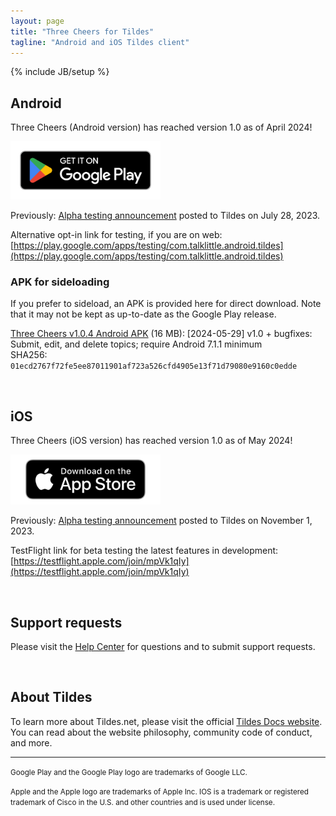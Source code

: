 ```yaml
---
layout: page
title: "Three Cheers for Tildes"
tagline: "Android and iOS Tildes client"
---
```

{% include JB/setup %}

<style>
    img[alt="Google Play Store link"] { width: 240px; }
    img[alt="App Store link"] { width: 240px; }
</style>

## Android

Three Cheers (Android version) has reached version 1.0 as of April 2024!

[![Google Play Store link](/assets/images/google-play-badge.png)](https://play.google.com/store/apps/details?id=com.talklittle.android.tildes)

Previously: [Alpha testing announcement](https://tildes.net/~tildes/18s2/three_cheers_for_tildes_android_version_is_open_for_alpha_testing_on_the_google_play_store) posted to Tildes on July 28, 2023.

Alternative opt-in link for testing, if you are on web: [https://play.google.com/apps/testing/com.talklittle.android.tildes](https://play.google.com/apps/testing/com.talklittle.android.tildes)

### APK for sideloading

If you prefer to sideload, an APK is provided here for direct download. Note that it may not be kept as up-to-date as the Google Play release.

[Three Cheers v1.0.4 Android APK](https://three-cheers-archive.s3.amazonaws.com/three-cheers_1.0.4.apk) (16 MB): [2024-05-29] v1.0 + bugfixes: Submit, edit, and delete topics; require Android 7.1.1 minimum  
SHA256: `01ecd2767f72fe5ee87011901af723a526cfd4905e13f71d79080e9160c0edde`

&nbsp;

## iOS

Three Cheers (iOS version) has reached version 1.0 as of May 2024!

[![App Store link](/assets/images/Download_on_the_App_Store_Badge_US-UK_RGB_blk_092917.png)](https://apps.apple.com/app/three-cheers-for-tildes/id6470950557)

Previously: [Alpha testing announcement](https://tildes.net/~tildes/1bt0/three_cheers_for_tildes_ios_version_is_open_for_alpha_testing_on_testflight) posted to Tildes on November 1, 2023.

TestFlight link for beta testing the latest features in development: [https://testflight.apple.com/join/mpVk1qIy](https://testflight.apple.com/join/mpVk1qIy)

&nbsp;

## Support requests

Please visit the [Help Center](https://talklittle.zendesk.com/hc/en-us/categories/26309454206868) for questions and to submit support requests.

&nbsp;

## About Tildes

To learn more about Tildes.net, please visit the official [Tildes Docs website](https://docs.tildes.net/). You can read about the website philosophy, community code of conduct, and more.

-----

<small>Google Play and the Google Play logo are trademarks of Google LLC.</small>

<small>Apple and the Apple logo are trademarks of Apple Inc. IOS is a trademark or registered trademark of Cisco in the U.S. and other countries and is used under license.</small>